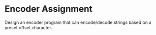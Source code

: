# Encoder Assignment
Design an encoder program that can encode/decode strings based on a preset offset character.

